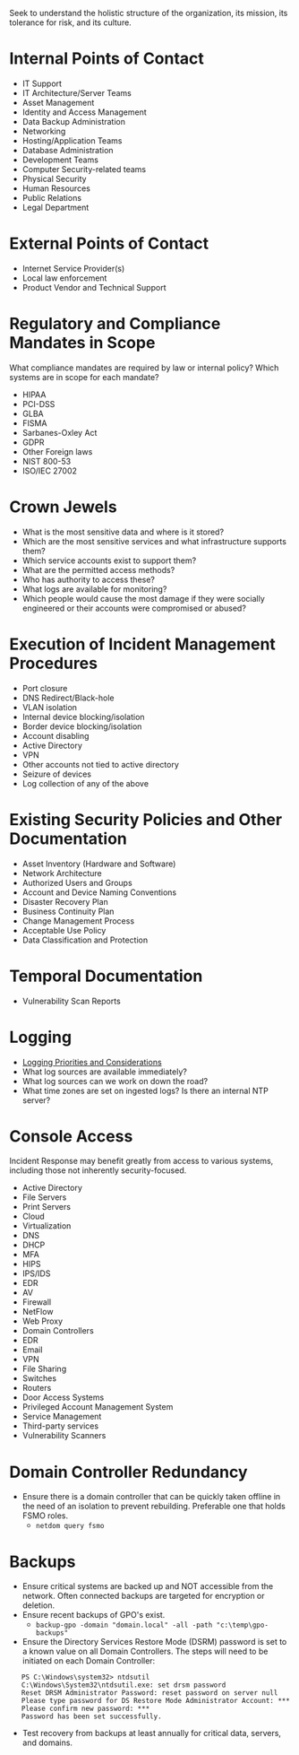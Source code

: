 Seek to understand the holistic structure of the organization, its mission, its tolerance for risk, and its culture.

# Internal Points of Contact

- IT Support
- IT Architecture/Server Teams
- Asset Management
- Identity and Access Management
- Data Backup Administration
- Networking
- Hosting/Application Teams
- Database Administration
- Development Teams
- Computer Security-related teams
- Physical Security
- Human Resources
- Public Relations
- Legal Department

# External Points of Contact

- Internet Service Provider(s)
- Local law enforcement
- Product Vendor and Technical Support

# Regulatory and Compliance Mandates in Scope

What compliance mandates are required by law or internal policy? Which systems are in scope for each mandate?

- HIPAA
- PCI-DSS
- GLBA
- FISMA
- Sarbanes-Oxley Act
- GDPR
- Other Foreign laws
- NIST 800-53
- ISO/IEC 27002

# Crown Jewels

- What is the most sensitive data and where is it stored?
- Which are the most sensitive services and what infrastructure supports them?
- Which service accounts exist to support them?
- What are the permitted access methods?
- Who has authority to access these?
- What logs are available for monitoring?
- Which people would cause the most damage if they were socially engineered or their accounts were compromised or abused?

# Execution of Incident Management Procedures

- Port closure
- DNS Redirect/Black-hole
- VLAN isolation
- Internal device blocking/isolation
- Border device blocking/isolation
- Account disabling
- Active Directory
- VPN
- Other accounts not tied to active directory
- Seizure of devices
- Log collection of any of the above

# Existing Security Policies and Other Documentation

- Asset Inventory (Hardware and Software)
- Network Architecture
- Authorized Users and Groups
- Account and Device Naming Conventions
- Disaster Recovery Plan
- Business Continuity Plan
- Change Management Process
- Acceptable Use Policy
- Data Classification and Protection

# Temporal Documentation
- Vulnerability Scan Reports

# Logging
- [Logging Priorities and Considerations](/Logging.md)
- What log sources are available immediately?
- What log sources can we work on down the road?
- What time zones are set on ingested logs? Is there an internal NTP server?

# Console Access
Incident Response may benefit greatly from access to various systems, including those not inherently security-focused.

- Active Directory
- File Servers
- Print Servers
- Cloud
- Virtualization
- DNS
- DHCP
- MFA
- HIPS
- IPS/IDS
- EDR
- AV
- Firewall
- NetFlow
- Web Proxy
- Domain Controllers
- EDR
- Email
- VPN
- File Sharing
- Switches
- Routers
- Door Access Systems
- Privileged Account Management System
- Service Management
- Third-party services
- Vulnerability Scanners


# Domain Controller Redundancy
- Ensure there is a domain controller that can be quickly taken offline in the need of an isolation to prevent rebuilding. Preferable one that holds FSMO roles. 
  - ```netdom query fsmo```



# Backups
- Ensure critical systems are backed up and NOT accessible from the network. Often connected backups are targeted for encryption or deletion.
- Ensure recent backups of GPO's exist.
  - ```backup-gpo -domain "domain.local" -all -path "c:\temp\gpo-backups"```
- Ensure the Directory Services Restore Mode (DSRM) password is set to a known value on all Domain Controllers. The steps will need to be initiated on each Domain Controller:
```
   PS C:\Windows\system32> ntdsutil
   C:\Windows\System32\ntdsutil.exe: set drsm password
   Reset DRSM Administrator Password: reset password on server null
   Please type password for DS Restore Mode Administrator Account: ***
   Please confirm new password: ***
   Password has been set successfully.
```
- Test recovery from backups at least annually for critical data, servers, and domains.


